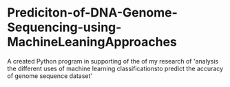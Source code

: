 # Prediciton-of-DNA-Genome-Sequencing-using-MachineLeaningApproaches
A created Python program in supporting of the of my research of 'analysis the different uses  of machine learning classificationsto predict the accuracy of genome sequence dataset'
